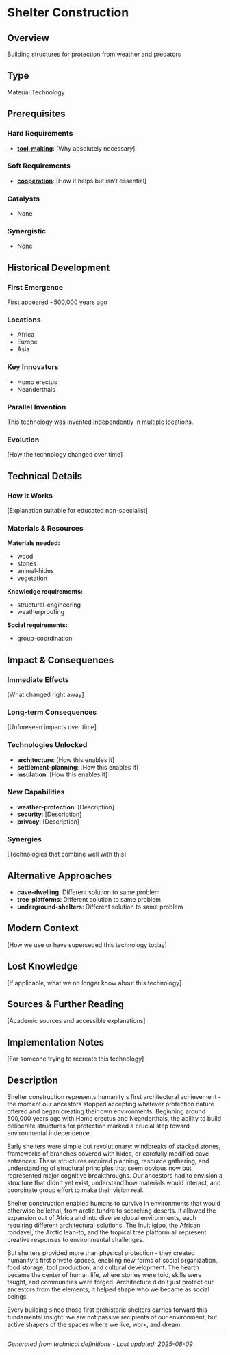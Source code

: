 # Shelter Construction

## Overview
Building structures for protection from weather and predators

## Type
Material Technology

## Prerequisites

### Hard Requirements
- **[tool-making](../tool-making/README.md)**: [Why absolutely necessary]

### Soft Requirements
- **[cooperation](../cooperation/README.md)**: [How it helps but isn't essential]

### Catalysts
- None

### Synergistic
- None

## Historical Development

### First Emergence
First appeared ~500,000 years ago

### Locations
- Africa
- Europe
- Asia

### Key Innovators
- Homo erectus
- Neanderthals

### Parallel Invention
This technology was invented independently in multiple locations.

### Evolution
[How the technology changed over time]

## Technical Details

### How It Works
[Explanation suitable for educated non-specialist]

### Materials & Resources
**Materials needed:**
- wood
- stones
- animal-hides
- vegetation


**Knowledge requirements:**
- structural-engineering
- weatherproofing


**Social requirements:**
- group-coordination

## Impact & Consequences

### Immediate Effects
[What changed right away]

### Long-term Consequences
[Unforeseen impacts over time]

### Technologies Unlocked
- **architecture**: [How this enables it]
- **settlement-planning**: [How this enables it]
- **insulation**: [How this enables it]

### New Capabilities
- **weather-protection**: [Description]
- **security**: [Description]
- **privacy**: [Description]

### Synergies
[Technologies that combine well with this]

## Alternative Approaches
- **cave-dwelling**: Different solution to same problem
- **tree-platforms**: Different solution to same problem
- **underground-shelters**: Different solution to same problem

## Modern Context
[How we use or have superseded this technology today]

## Lost Knowledge
[If applicable, what we no longer know about this technology]

## Sources & Further Reading
[Academic sources and accessible explanations]

## Implementation Notes
[For someone trying to recreate this technology]

## Description












Shelter construction represents humanity's first architectural achievement - the moment our ancestors stopped accepting whatever protection nature offered and began creating their own environments. Beginning around 500,000 years ago with Homo erectus and Neanderthals, the ability to build deliberate structures for protection marked a crucial step toward environmental independence.

Early shelters were simple but revolutionary: windbreaks of stacked stones, frameworks of branches covered with hides, or carefully modified cave entrances. These structures required planning, resource gathering, and understanding of structural principles that seem obvious now but represented major cognitive breakthroughs. Our ancestors had to envision a structure that didn't yet exist, understand how materials would interact, and coordinate group effort to make their vision real.

Shelter construction enabled humans to survive in environments that would otherwise be lethal, from arctic tundra to scorching deserts. It allowed the expansion out of Africa and into diverse global environments, each requiring different architectural solutions. The Inuit igloo, the African rondavel, the Arctic lean-to, and the tropical tree platform all represent creative responses to environmental challenges.

But shelters provided more than physical protection - they created humanity's first private spaces, enabling new forms of social organization, food storage, tool production, and cultural development. The hearth became the center of human life, where stories were told, skills were taught, and communities were forged. Architecture didn't just protect our ancestors from the elements; it helped shape who we became as social beings.

Every building since those first prehistoric shelters carries forward this fundamental insight: we are not passive recipients of our environment, but active shapers of the spaces where we live, work, and dream.

---
*Generated from technical definitions - Last updated: 2025-08-09*
